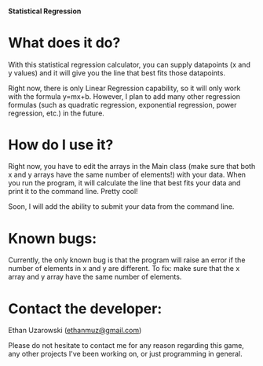 #### Statistical Regression

# What does it do?

With this statistical regression calculator, you can supply datapoints (x and y values) and it will give you the line that best fits those datapoints.

Right now, there is only Linear Regression capability, so it will only work with the formula y=mx+b. However, I plan to add many other regression formulas (such as quadratic regression, exponential regression, power regression, etc.) in the future.

# How do I use it?

Right now, you have to edit the arrays in the Main class (make sure that both x and y arrays have the same number of elements!) with your data. When you run the program, it will calculate the line that best fits your data and print it to the command line. Pretty cool!

Soon, I will add the ability to submit your data from the command line.

# Known bugs:

Currently, the only known bug is that the program will raise an error if the number of elements in x and y are different. To fix: make sure that the x array and y array have the same number of elements.

# Contact the developer:

Ethan Uzarowski (ethanmuz@gmail.com)

Please do not hesitate to contact me for any reason regarding this game, any other projects I've been working on, or just programming in general.
